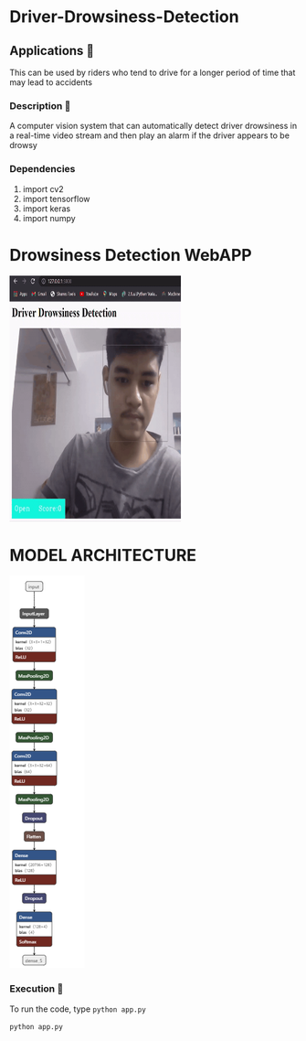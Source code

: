 # Driver-Drowsiness-Detection

## Applications 🎯
This can be used by riders who tend to drive for a longer period of time that may lead to accidents

### Description 📌
A computer vision system that can automatically detect driver drowsiness in a real-time video stream and then play an alarm if the driver appears to be drowsy

### Dependencies
1) import cv2
2) import tensorflow
3) import keras
4) import numpy

# Drowsiness Detection WebAPP
<img src="latest.gif" width="300" height="430">

# MODEL ARCHITECTURE
![](images-gifs/new_model.jpg.png)


### Execution 🐉
To run the code, type `python app.py`

```
python app.py
```

